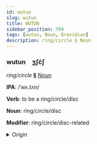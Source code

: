 ```yaml
---
id: wutun
slug: wutun
title: WUTUN
sidebar_position: 794
tags: [wutun, Noun, Dravidian]
description: ring/circle § Noun
---
```


### wutun&emsp;<span kind="abugida">ʒʃc̃ʃ</span>

*ring/circle* **§** [Noun](../../tags/Noun)

**IPA**: /ˈwʌ.tʌn/

**Verb**: to be a ring/circle/disc

**Noun**: ring/circle/disc

**Modifier**: ring/circle/disc-related

<details>
    <summary>Origin</summary>
    Tamil வட்டம் vaṭṭam /ʋɐʈːɐm/<br/>
    <em>Dravidian Language Family</em>
</details>